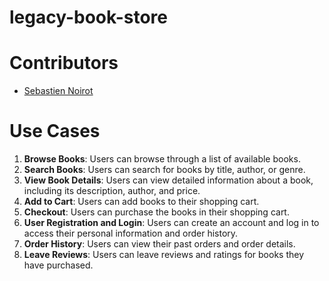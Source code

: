 # legacy-book-store

# Contributors
* [Sebastien Noirot](https://github.com/seb-noirot) 

# Use Cases
1. **Browse Books**: Users can browse through a list of available books.
2. **Search Books**: Users can search for books by title, author, or genre.
3. **View Book Details**: Users can view detailed information about a book, including its description, author, and price.
4. **Add to Cart**: Users can add books to their shopping cart.
5. **Checkout**: Users can purchase the books in their shopping cart.
6. **User Registration and Login**: Users can create an account and log in to access their personal information and order history.
7. **Order History**: Users can view their past orders and order details.
8. **Leave Reviews**: Users can leave reviews and ratings for books they have purchased.
